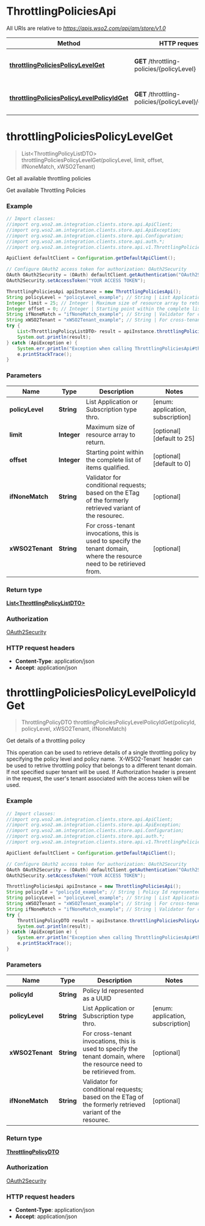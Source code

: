 # ThrottlingPoliciesApi

All URIs are relative to *https://apis.wso2.com/api/am/store/v1.0*

Method | HTTP request | Description
------------- | ------------- | -------------
[**throttlingPoliciesPolicyLevelGet**](ThrottlingPoliciesApi.md#throttlingPoliciesPolicyLevelGet) | **GET** /throttling-policies/{policyLevel} | Get all available throttling policies
[**throttlingPoliciesPolicyLevelPolicyIdGet**](ThrottlingPoliciesApi.md#throttlingPoliciesPolicyLevelPolicyIdGet) | **GET** /throttling-policies/{policyLevel}/{policyId} | Get details of a throttling policy 


<a name="throttlingPoliciesPolicyLevelGet"></a>
# **throttlingPoliciesPolicyLevelGet**
> List&lt;ThrottlingPolicyListDTO&gt; throttlingPoliciesPolicyLevelGet(policyLevel, limit, offset, ifNoneMatch, xWSO2Tenant)

Get all available throttling policies

Get available Throttling Policies 

### Example
```java
// Import classes:
//import org.wso2.am.integration.clients.store.api.ApiClient;
//import org.wso2.am.integration.clients.store.api.ApiException;
//import org.wso2.am.integration.clients.store.api.Configuration;
//import org.wso2.am.integration.clients.store.api.auth.*;
//import org.wso2.am.integration.clients.store.api.v1.ThrottlingPoliciesApi;

ApiClient defaultClient = Configuration.getDefaultApiClient();

// Configure OAuth2 access token for authorization: OAuth2Security
OAuth OAuth2Security = (OAuth) defaultClient.getAuthentication("OAuth2Security");
OAuth2Security.setAccessToken("YOUR ACCESS TOKEN");

ThrottlingPoliciesApi apiInstance = new ThrottlingPoliciesApi();
String policyLevel = "policyLevel_example"; // String | List Application or Subscription type thro. 
Integer limit = 25; // Integer | Maximum size of resource array to return. 
Integer offset = 0; // Integer | Starting point within the complete list of items qualified. 
String ifNoneMatch = "ifNoneMatch_example"; // String | Validator for conditional requests; based on the ETag of the formerly retrieved variant of the resourec. 
String xWSO2Tenant = "xWSO2Tenant_example"; // String | For cross-tenant invocations, this is used to specify the tenant domain, where the resource need to be   retirieved from. 
try {
    List<ThrottlingPolicyListDTO> result = apiInstance.throttlingPoliciesPolicyLevelGet(policyLevel, limit, offset, ifNoneMatch, xWSO2Tenant);
    System.out.println(result);
} catch (ApiException e) {
    System.err.println("Exception when calling ThrottlingPoliciesApi#throttlingPoliciesPolicyLevelGet");
    e.printStackTrace();
}
```

### Parameters

Name | Type | Description  | Notes
------------- | ------------- | ------------- | -------------
 **policyLevel** | **String**| List Application or Subscription type thro.  | [enum: application, subscription]
 **limit** | **Integer**| Maximum size of resource array to return.  | [optional] [default to 25]
 **offset** | **Integer**| Starting point within the complete list of items qualified.  | [optional] [default to 0]
 **ifNoneMatch** | **String**| Validator for conditional requests; based on the ETag of the formerly retrieved variant of the resourec.  | [optional]
 **xWSO2Tenant** | **String**| For cross-tenant invocations, this is used to specify the tenant domain, where the resource need to be   retirieved from.  | [optional]

### Return type

[**List&lt;ThrottlingPolicyListDTO&gt;**](ThrottlingPolicyListDTO.md)

### Authorization

[OAuth2Security](../README.md#OAuth2Security)

### HTTP request headers

 - **Content-Type**: application/json
 - **Accept**: application/json

<a name="throttlingPoliciesPolicyLevelPolicyIdGet"></a>
# **throttlingPoliciesPolicyLevelPolicyIdGet**
> ThrottlingPolicyDTO throttlingPoliciesPolicyLevelPolicyIdGet(policyId, policyLevel, xWSO2Tenant, ifNoneMatch)

Get details of a throttling policy 

This operation can be used to retrieve details of a single throttling policy by specifying the policy level and policy name. &#x60;X-WSO2-Tenant&#x60; header can be used to retrive throttling policy that belongs to a different tenant domain. If not specified super tenant will be used. If Authorization header is present in the request, the user&#39;s tenant associated with the access token will be used. 

### Example
```java
// Import classes:
//import org.wso2.am.integration.clients.store.api.ApiClient;
//import org.wso2.am.integration.clients.store.api.ApiException;
//import org.wso2.am.integration.clients.store.api.Configuration;
//import org.wso2.am.integration.clients.store.api.auth.*;
//import org.wso2.am.integration.clients.store.api.v1.ThrottlingPoliciesApi;

ApiClient defaultClient = Configuration.getDefaultApiClient();

// Configure OAuth2 access token for authorization: OAuth2Security
OAuth OAuth2Security = (OAuth) defaultClient.getAuthentication("OAuth2Security");
OAuth2Security.setAccessToken("YOUR ACCESS TOKEN");

ThrottlingPoliciesApi apiInstance = new ThrottlingPoliciesApi();
String policyId = "policyId_example"; // String | Policy Id represented as a UUID 
String policyLevel = "policyLevel_example"; // String | List Application or Subscription type thro. 
String xWSO2Tenant = "xWSO2Tenant_example"; // String | For cross-tenant invocations, this is used to specify the tenant domain, where the resource need to be   retirieved from. 
String ifNoneMatch = "ifNoneMatch_example"; // String | Validator for conditional requests; based on the ETag of the formerly retrieved variant of the resourec. 
try {
    ThrottlingPolicyDTO result = apiInstance.throttlingPoliciesPolicyLevelPolicyIdGet(policyId, policyLevel, xWSO2Tenant, ifNoneMatch);
    System.out.println(result);
} catch (ApiException e) {
    System.err.println("Exception when calling ThrottlingPoliciesApi#throttlingPoliciesPolicyLevelPolicyIdGet");
    e.printStackTrace();
}
```

### Parameters

Name | Type | Description  | Notes
------------- | ------------- | ------------- | -------------
 **policyId** | **String**| Policy Id represented as a UUID  |
 **policyLevel** | **String**| List Application or Subscription type thro.  | [enum: application, subscription]
 **xWSO2Tenant** | **String**| For cross-tenant invocations, this is used to specify the tenant domain, where the resource need to be   retirieved from.  | [optional]
 **ifNoneMatch** | **String**| Validator for conditional requests; based on the ETag of the formerly retrieved variant of the resourec.  | [optional]

### Return type

[**ThrottlingPolicyDTO**](ThrottlingPolicyDTO.md)

### Authorization

[OAuth2Security](../README.md#OAuth2Security)

### HTTP request headers

 - **Content-Type**: application/json
 - **Accept**: application/json

